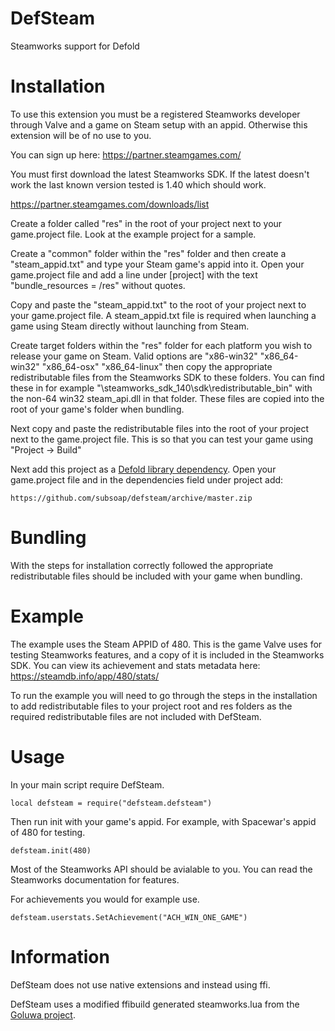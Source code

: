 # DefSteam

Steamworks support for Defold

# Installation

To use this extension you must be a registered Steamworks developer through Valve and a game on Steam setup with an appid. Otherwise this extension will be of no use to you.

You can sign up here: https://partner.steamgames.com/

You must first download the latest Steamworks SDK. If the latest doesn't work the last known version tested is 1.40 which should work.

https://partner.steamgames.com/downloads/list

Create a folder called "res" in the root of your project next to your game.project file. Look at the example project for a sample. 

Create a "common" folder within the "res" folder and then create a "steam_appid.txt" and type your Steam game's appid into it. Open your game.project file and add a line under [project] with the text "bundle_resources = /res" without quotes.

Copy and paste the "steam_appid.txt" to the root of your project next to your game.project file. A steam_appid.txt file is required when launching a game using Steam directly without launching from Steam.

Create target folders within the "res" folder for each platform you wish to release your game on Steam. Valid options are "x86-win32" "x86_64-win32" "x86_64-osx" "x86_64-linux" then copy the appropriate redistributable files from the Steamworks SDK to these folders. You can find these in for example "\steamworks_sdk_140\sdk\redistributable_bin" with the non-64 win32 steam_api.dll in that folder. These files are copied into the root of your game's folder when bundling.

Next copy and paste the redistributable files into the root of your project next to the game.project file. This is so that you can test your game using "Project -> Build"

Next add this project as a [Defold library dependency](http://www.defold.com/manuals/libraries/). Open your game.project file and in the dependencies field under project add:

	https://github.com/subsoap/defsteam/archive/master.zip

# Bundling

With the steps for installation correctly followed the appropriate redistributable files should be included with your game when bundling.

# Example

The example uses the Steam APPID of 480. This is the game Valve uses for testing Steamworks features, and a copy of it is included in the Steamworks SDK. You can view its achievement and stats metadata here: https://steamdb.info/app/480/stats/

To run the example you will need to go through the steps in the installation to add redistributable files to your project root and res folders as the required redistributable files are not included with DefSteam.

# Usage

In your main script require DefSteam.

```
local defsteam = require("defsteam.defsteam")
```

Then run init with your game's appid. For example, with Spacewar's appid of 480 for testing.

```
defsteam.init(480)
```

Most of the Steamworks API should be avialable to you. You can read the Steamworks documentation for features.

For achievements you would for example use.

```
defsteam.userstats.SetAchievement("ACH_WIN_ONE_GAME")
```

# Information

DefSteam does not use native extensions and instead using ffi.

DefSteam uses a modified ffibuild generated steamworks.lua from the [Goluwa project](https://github.com/CapsAdmin/goluwa).